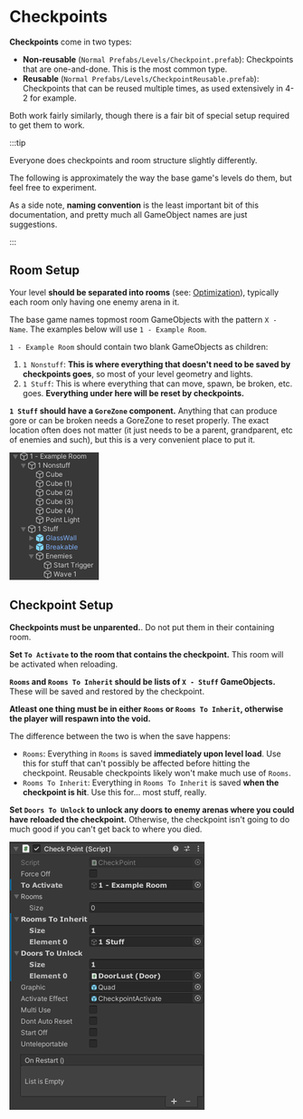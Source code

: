 # Checkpoints

**Checkpoints** come in two types:

- **Non-reusable** (`Normal Prefabs/Levels/Checkpoint.prefab`): Checkpoints that are one-and-done. This is the most common type.
- **Reusable** (`Normal Prefabs/Levels/CheckpointReusable.prefab`): Checkpoints that can be reused multiple times, as used extensively in 4-2 for example.

Both work fairly similarly, though there is a fair bit of special setup required to get them to work.

:::tip

Everyone does checkpoints and room structure slightly differently.

The following is approximately the way the base game's levels do them, but feel free to experiment.

As a side note, **naming convention** is the least important bit of this documentation, and pretty much all GameObject names are just suggestions.

:::

## Room Setup

Your level **should be separated into rooms** (see: [Optimization](../guides/optimization.md)), typically each room only having one enemy arena in it.

The base game names topmost room GameObjects with the pattern `X - Name`. The examples below will use `1 - Example Room`.

`1 - Example Room` should contain two blank GameObjects as children:

1. `1 Nonstuff`: **This is where everything that doesn't need to be saved by checkpoints goes**, so most of your level geometry and lights.
2. `1 Stuff`: This is where everything that can move, spawn, be broken, etc. goes. **Everything under here will be reset by checkpoints.**

**`1 Stuff` should have a `GoreZone` component.** Anything that can produce gore or can be broken needs a GoreZone to reset properly.
The exact location often does not matter (it just needs to be a parent, grandparent, etc of enemies and such), but this is a very convenient place to put it.

![room structure](../_images/room-structure.png)

## Checkpoint Setup

**Checkpoints must be unparented.**. Do not put them in their containing room.

**Set `To Activate` to the room that contains the checkpoint.** This room will be activated when reloading.

**`Rooms` and `Rooms To Inherit` should be lists of `X - Stuff` GameObjects.** These will be saved and restored by the checkpoint.

**Atleast one thing must be in either `Rooms` or `Rooms To Inherit`, otherwise the player will respawn into the void.**

The difference between the two is when the save happens:

- `Rooms`: Everything in `Rooms` is saved **immediately upon level load**. Use this for stuff that can't possibly be affected before hitting the checkpoint. Reusable checkpoints likely won't make much use of `Rooms`.
- `Rooms To Inherit`: Everything in `Rooms To Inherit` is saved **when the checkpoint is hit**. Use this for... most stuff, really.

**Set `Doors To Unlock` to unlock any doors to enemy arenas where you could have reloaded the checkpoint.** Otherwise, the checkpoint isn't going to do much good if you can't get back to where you died.

![checkpoint settings](../_images/checkpoint-settings.png)
